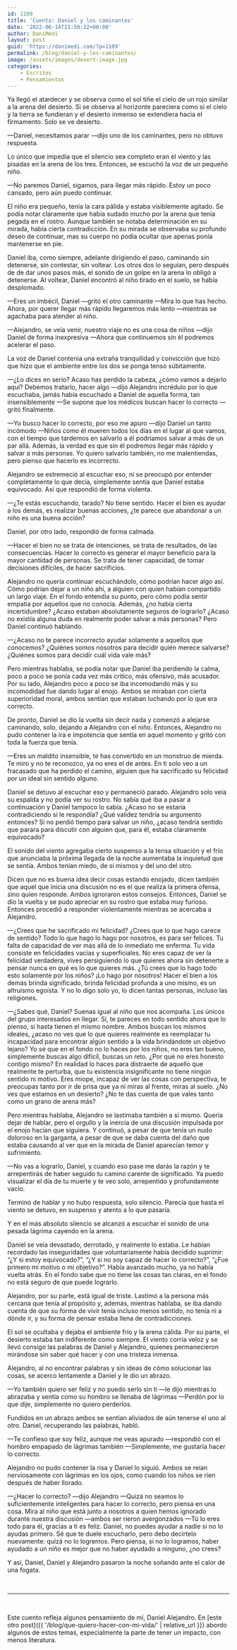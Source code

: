 ```yaml
---
id: 1109
title: 'Cuento: Daniel y los caminantes'
date: '2022-06-14T21:50:32+00:00'
author: DaniMedi
layout: post
guid: 'https://danimedi.com/?p=1109'
permalink: /blog/daniel-y-los-caminantes/
image: /assets/images/desert-image.jpg
categories:
    - Escritos
    - Pensamientos
---
```


Ya llegó el atardecer y se observa como el sol tiñe el cielo de un rojo similar a la arena del desierto. Si se observa al horizonte pareciera como si el cielo y la tierra se fundieran y el desierto inmenso se extendiera hacia el firmamento. Solo se ve desierto.

—Daniel, necesitamos parar —dijo uno de los caminantes, pero no obtuvo respuesta.

Lo único que impedía que el silencio sea completo eran el viento y las pisadas en la arena de los tres. Entonces, se escuchó la voz de un pequeño niño.

—No paremos Daniel, sigamos, para llegar más rápido. Estoy un poco cansado, pero aún puedo continuar.

El niño era pequeño, tenía la cara pálida y estaba visiblemente agitado. Se podía notar claramente que había sudado mucho por la arena que tenía pegada en el rostro. Aunque también se notaba determinación en su mirada, había cierta contradicción. En su mirada se observaba su profundo deseo de continuar, mas su cuerpo no podía ocultar que apenas ponía mantenerse en pie.

Daniel iba, como siempre, adelante dirigiendo el paso, caminando sin detenerse, sin contestar, sin voltear. Los otros dos lo seguían, pero después de de dar unos pasos más, el sonido de un golpe en la arena lo obligó a detenerse. Al voltear, Daniel encontró al niño tirado en el suelo, se había desplomado.

—Eres un imbécil, Daniel —gritó el otro caminante —Mira lo que has hecho. Ahora, por querer llegar más rápido llegaremos más lento —mientras se agachaba para atender al niño.

—Alejandro, se veía venir, nuestro viaje no es una cosa de niños —dijo Daniel de forma inexpresiva —Ahora que continuemos sin él podremos acelerar el paso.

La voz de Daniel contenía una extraña tranquilidad y convicción que hizo que hizo que el ambiente entre los dos se ponga tenso súbitamente.

—¿Lo dices en serio? Acaso has perdido la cabeza, ¿cómo vamos a dejarlo aquí? Debemos tratarlo, hacer algo —dijo Alejandro incrédulo por lo que escuchaba, jamás había escuchado a Daniel de aquella forma, tan insensiblemente —Se supone que los médicos buscan hacer lo correcto —gritó finalmente.

—Yo busco hacer lo correcto, por eso me apuro —dijo Daniel un tanto incómodo —Niños como él mueren todos los días en el lugar al que vamos, con el tiempo que tardemos en salvarlo a él podríamos salvar a más de un par allá. Además, la verdad es que sin él podremos llegar más rápido y salvar a más personas. Yo quiero salvarlo también, no me malentiendas, pero pienso que hacerlo es incorrecto.

Alejandro se estremeció al escuchar eso, ni se preocupó por entender completamente lo que decía, simplemente sentía que Daniel estaba equivocado. Así que respondió de forma violenta.

—¿Te estás escuchando, tarado? No tiene sentido. Hacer el bien es ayudar a los demás, es realizar buenas acciones, ¿te parece que abandonar a un niño es una buena acción?

Daniel, por otro lado, respondió de forma calmada.

—Hacer el bien no se trata de intenciones, se trata de resultados, de las consecuencias. Hacer lo correcto es generar el mayor beneficio para la mayor cantidad de personas. Se trata de tener capacidad, de tomar decisiones difíciles, de hacer sacrificios.

Alejandro no quería continuar escuchándolo, cómo podrían hacer algo así. Cómo podrían dejar a un niño ahí, a alguien con quien habían compartido un largo viaje. En el fondo entendía su punto, pero cómo podía sentir empatía por aquellos que no conocía. Además, ¿no había cierta incertidumbre? ¿Acaso estaban absolutamente seguros de lograrlo? ¿Acaso no existía alguna duda en realmente poder salvar a más personas? Pero Daniel continuó hablando.

—¿Acaso no te parece incorrecto ayudar solamente a aquellos que conocemos? ¿Quiénes somos nosotros para decidir quién merece salvarse? ¿Quiénes somos para decidir cuál vida vale más?

Pero mientras hablaba, se podía notar que Daniel iba perdiendo la calma, poco a poco se ponía cada vez más crítico, más ofensivo, más acusador. Por su lado, Alejandro poco a poco se iba incomodando más y su incomodidad fue dando lugar al enojo. Ambos se miraban con cierta superioridad moral, ambos sentían que estaban luchando por lo que era correcto.

De pronto, Daniel se dio la vuelta sin decir nada y comenzó a alejarse caminando, solo, dejando a Alejandro con el niño. Entonces, Alejandro no pudo contener la ira e impotencia que sentía en aquel momento y gritó con toda la fuerza que tenía.

—Eres un maldito insensible, te has convertido en un monstruo de mierda. Te miro y no te reconozco, ya no eres el de antes. En ti solo veo a un fracasado que ha perdido el camino, alguien que ha sacrificado su felicidad por un ideal sin sentido alguno.

Daniel se detuvo al escuchar eso y permaneció parado. Alejandro solo veía su espalda y no podía ver su rostro. No sabía qué iba a pasar a continuación y Daniel tampoco lo sabía. ¿Acaso no se estaría contradiciendo si le respondía? ¿Qué validez tendría su argumento entonces? Si no perdió tiempo para salvar un niño, ¿acaso tendría sentido que parara para discutir con alguien que, para él, estaba claramente equivocado?

El sonido del viento agregaba cierto suspenso a la tensa situación y el frío que anunciaba la próxima llegada de la noche aumentaba la inquietud que se sentía. Ambos tenían miedo, de sí mismos y del uno del otro.

Dicen que no es buena idea decir cosas estando enojado, dicen también que aquel que inicia una discusión no es el que realiza la primera ofensa, sino quien responde. Ambos ignoraron estos consejos. Entonces, Daniel se dio la vuelta y se pudo apreciar en su rostro que estaba muy furioso. Entonces procedió a responder violentamente mientras se acercaba a Alejandro.

—¿Crees que he sacrificado mi felicidad? ¿Crees que lo que hago carece de sentido? Todo lo que hago lo hago por nosotros, es para ser felices. Tu falta de capacidad de ver más allá de lo inmediato me enferma. Tu vida consiste en felicidades vacías y superficiales. No eres capaz de ver la felicidad verdadera, vives persiguiendo lo que quieres ahora sin detenerte a pensar nunca en qué es lo que quieres más. ¿Tú crees que lo hago todo esto solamente por los niños? ¡Lo hago por nosotros! Hacer el bien a los demás brinda significado, brinda felicidad profunda a uno mismo, es un altruismo egoísta. Y no lo digo solo yo, lo dicen tantas personas, incluso las religiones.

—¿Sabes qué, Daniel? Suenas igual al niño que nos acompaña. Los únicos del grupo interesados en llegar. Sí, te pareces en todo sentido ahora que lo pienso, si hasta tienen el mismo nombre. Ambos buscan los mismos ideales, ¿acaso no ves que lo que quieres realmente es reemplazar tu incapacidad para encontrar algún sentido a la vida brindándote un objetivo lejano? Yo sé que en el fondo no lo haces por los niños, no eres tan bueno, simplemente buscas algo difícil, buscas un reto. ¿Por qué no eres honesto contigo mismo? En realidad lo haces para distraerte de aquello que realmente te perturba, que tu existencia insignificante no tiene ningún sentido ni motivo. Eres miope, incapaz de ver las cosas con perspectiva, te preocupas tanto por ir de prisa que ya ni miras al frente, miras al suelo. ¿No ves que estamos en un desierto? ¿No te das cuenta de que vales tanto como un grano de arena más?

Pero mientras hablaba, Alejandro se lastimaba también a sí mismo. Quería dejar de hablar, pero el orgullo y la inercia de una discusión impulsada por el enojo hacían que siguiera. Y continuó, a pesar de que tenía un nudo doloroso en la garganta, a pesar de que se daba cuenta del daño que estaba causando al ver que en la mirada de Daniel aparecían temor y sufrimiento.

—No vas a lograrlo, Daniel, y cuando eso pase me darás la razón y te arrepentirás de haber seguido tu camino carente de significado. Ya puedo visualizar el día de tu muerte y te veo solo, arrepentido y profundamente vacío.

Terminó de hablar y no hubo respuesta, solo silencio. Parecía que hasta el viento se detuvo, en suspenso y atento a lo que pasaría.

Y en el más absoluto silencio se alcanzó a escuchar el sonido de una pesada lágrima cayendo en la arena.

Daniel se veía devastado, derrotado, y realmente lo estaba. Le habían recordado las inseguridades que voluntariamente había decidido suprimir: “¿Y si estoy equivocado?”, “¿Y si no soy capaz de hacer lo correcto?”, “¿Fue primero mi motivo o mi objetivo?”. Había avanzado mucho, ya no había vuelta atrás. En el fondo sabe que no tiene las cosas tan claras, en el fondo no está seguro de que puede lograrlo.

Alejandro, por su parte, está igual de triste. Lastimó a la persona más cercana que tenía al propósito y, además, mientras hablaba, se iba dando cuenta de que su forma de vivir tenía incluso menos sentido, no tenía ni a dónde ir, y su forma de pensar estaba llena de contradicciones.

El sol se ocultaba y dejaba el ambiente frío y la arena cálida. Por su parte, el desierto estaba tan indiferente como siempre. El viento corría veloz y se llevó consigo las palabras de Daniel y Alejandro, quienes permanecieron mirándose sin saber qué hacer y con una tristeza inmensa.

Alejandro, al no encontrar palabras y sin ideas de cómo solucionar las cosas, se acerco lentamente a Daniel y le dio un abrazo.

—Yo también quiero ser feliz y no puedo serlo sin ti —le dijo mientras lo abrazaba y sentía como su hombro se llenaba de lágrimas —Perdón por lo que dije, simplemente no quiero perderlos.

Fundidos en un abrazo ambos se sentían aliviados de aún tenerse el uno al otro. Daniel, recuperando las palabras, habló.

—Te confieso que soy feliz, aunque me veas apurado —respondió con el hombro empapado de lágrimas también —Simplemente, me gustaría hacer lo correcto.

Alejandro no pudo contener la risa y Daniel lo siguió. Ambos se reían nerviosamente con lágrimas en los ojos, como cuando los niños se ríen después de haber llorado.

—¿Hacer lo correcto? —dijo Alejandro —Quizá no seamos lo suficientemente inteligentes para hacer lo correcto, pero piensa en una cosa. Mira al niño que está junto a nosotros a quien hemos ignorado durante nuestra discusión —ambos ser rieron avergonzados —Tú lo eres todo para él, gracias a ti es feliz. Daniel, no puedes ayudar a nadie si no lo ayudas primero. Sé que te duele escucharlo, pero debo decírtelo nuevamente: quizá no lo logremos. Pero piensa, si no lo logramos, haber ayudado a un niño es mejor que no haber ayudado a ninguno, ¿no crees?

Y así, Daniel, Daniel y Alejandro pasaron la noche soñando ante el calor de una fogata.

<br>

----

<br>

Este cuento refleja algunos pensamiento de mí, Daniel Alejandro. En [este otro post]({{ '/blog/que-quiero-hacer-con-mi-vida/' | relative_url }}) abordo algunos de estos temas, especialmente la parte de tener un impacto, con menos literatura.

